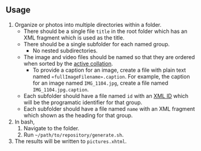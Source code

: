## Usage

1. Organize or photos into multiple directories within a folder.
   * There should be a single file `title` in the root folder which has an XML fragment which is used as the title.
   * There should be a single subfolder for each named group.
     * No nested subdirectories.
   * The image and video files should be named so that they are ordered when sorted by the [active collation](https://pubs.opengroup.org/onlinepubs/9699919799/utilities/V3_chap02.html#tag_18_13_03).
     * To provide a caption for an image, create a file with plain text named `«fullImageFilename».caption`. For example, the caption for an image named `IMG_1104.jpg`, create a file named `IMG_1104.jpg.caption`.
   * Each subfolder should have a file named `id` with an [XML ID](https://www.w3.org/TR/REC-xml/#id) which will be the programatic identifier for that group.
   * Each subfolder should have a file named `name` with an XML fragment which shown as the heading for that group.
2. In bash,
   1. Navigate to the folder.
   2. Run `~/path/to/repository/generate.sh`.
4. The results will be written to `pictures.xhtml`.
